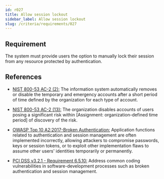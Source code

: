 ```yaml
---
id: r027
title: Allow session lockout
sidebar_label: Allow session lockout
slug: /criteria/requirements/027
---
```


## Requirement

The system must provide users the option to
manually lock their session
from any resource protected by authentication.

## References

- [NIST 800-53 AC-2 (2):](https://nvd.nist.gov/800-53/Rev4/control/AC-2)
The information system
automatically removes or disable the temporary
and emergency accounts
after a short period of time
defined by the organization
for each type of account.

- [NIST 800-53 AC-2 (13):](https://nvd.nist.gov/800-53/Rev4/control/AC-2)
The organization disables accounts
of users posing a significant risk
within [Assignment: organization-defined time period]
of discovery of the risk.

- [OWASP Top 10 A2:2017-Broken Authentication:](https://owasp.org/www-project-top-ten/OWASP_Top_Ten_2017/Top_10-2017_A2-Broken_Authentication)
Application functions related to
authentication and session management
are often implemented incorrectly,
allowing attackers to compromise passwords,
keys or session tokens,
or to exploit other implementation flaws
to assume other users' identities
temporarily or permanently.

- [PCI DSS v3.2.1 - Requirement 6.5.10:](https://www.pcisecuritystandards.org/documents/PCI_DSS_v3-2-1.pdf)
Address common coding vulnerabilities
in software-development processes
such as broken authentication
and session management.
